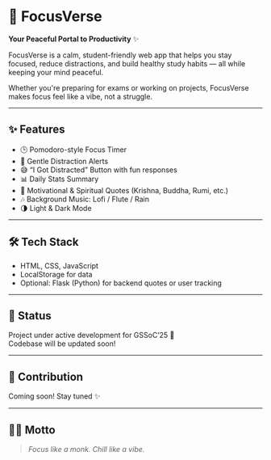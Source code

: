 # 🌌 FocusVerse

**Your Peaceful Portal to Productivity** ✨

FocusVerse is a calm, student-friendly web app that helps you stay focused, reduce distractions, and build healthy study habits — all while keeping your mind peaceful.

Whether you're preparing for exams or working on projects, FocusVerse makes focus feel like a vibe, not a struggle.

---

## ✨ Features

- 🕒 Pomodoro-style Focus Timer  
- 🚨 Gentle Distraction Alerts  
- 😅 “I Got Distracted” Button with fun responses  
- 📊 Daily Stats Summary  
- 💬 Motivational & Spiritual Quotes (Krishna, Buddha, Rumi, etc.)  
- 🎶 Background Music: Lofi / Flute / Rain  
- 🌗 Light & Dark Mode

---

## 🛠 Tech Stack

- HTML, CSS, JavaScript  
- LocalStorage for data  
- Optional: Flask (Python) for backend quotes or user tracking

---

## 📌 Status

Project under active development for GSSoC’25 🚀  
Codebase will be updated soon!

---

## 🤝 Contribution

Coming soon! Stay tuned ✨

---

## 🧘‍♀️ Motto

> *Focus like a monk. Chill like a vibe.*

